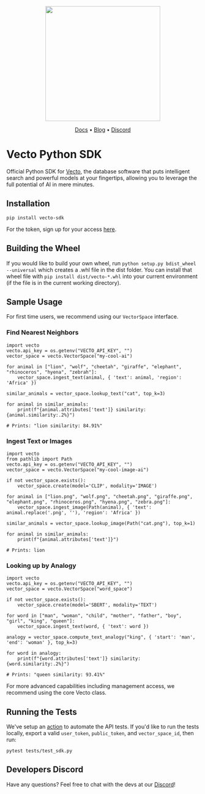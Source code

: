<p align="center">
<a href="https://www.vecto.ai/">
<img src="https://user-images.githubusercontent.com/68586800/192857099-499146bb-5570-4702-a88f-bb4582e940c0.png" width="300"/>
</a>
</p>
<p align="center">
  <a href="https://docs.vecto.ai/docs/">Docs</a> •
  <a href="https://www.xpress.ai/blog/">Blog</a> •
  <a href="https://discord.com/invite/vgEg2ZtxCw">Discord</a>
<br>

# Vecto Python SDK
Official Python SDK for [Vecto](https://www.vecto.ai/), the database software that puts intelligent search and powerful models at your fingertips, allowing you to leverage the full potential of AI in mere minutes. 

## Installation

```
pip install vecto-sdk
```


For the token, sign up for your access [here](https://www.vecto.ai/contactus).


## Building the Wheel
If you would like to build your own wheel, run `python setup.py bdist_wheel --universal` which creates a .whl file in the dist folder. You can install that wheel file with `pip install dist/vecto-*.whl` into your current environment (if the file is in the current working directory).

## Sample Usage

For first time users, we recommend using our `VectorSpace` interface.

### Find Nearest Neighbors

```
import vecto
vecto.api_key = os.getenv("VECTO_API_KEY", "")
vector_space = vecto.VectorSpace("my-cool-ai")

for animal in ["lion", "wolf", "cheetah", "giraffe", "elephant", "rhinoceros", "hyena", "zebrah"]:
    vector_space.ingest_text(animal, { 'text': animal, 'region': 'Africa' })

similar_animals = vector_space.lookup_text("cat", top_k=3)
                        
for animal in similar_animals:
    print(f"{animal.attributes['text']} similarity: {animal.similarity:.2%}")

# Prints: "lion similarity: 84.91%"
```

### Ingest Text or Images
```
import vecto
from pathlib import Path
vecto.api_key = os.getenv("VECTO_API_KEY", "")
vector_space = vecto.VectorSpace("my-cool-image-ai")

if not vector_space.exists():
    vector_space.create(model='CLIP', modality='IMAGE') 

for animal in ["lion.png", "wolf.png", "cheetah.png", "giraffe.png", "elephant.png", "rhinoceros.png", "hyena.png", "zebra.png"]:
    vector_space.ingest_image(Path(animal), { 'text': animal.replace('.png', ''), 'region': 'Africa' })

similar_animals = vector_space.lookup_image(Path("cat.png"), top_k=1)

for animal in similar_animals:
    print(f"{animal.attributes['text']}")

# Prints: lion
```

### Looking up by Analogy


```
import vecto
vecto.api_key = os.getenv("VECTO_API_KEY", "")
vector_space = vecto.VectorSpace("word_space")

if not vector_space.exists():
    vector_space.create(model='SBERT', modality='TEXT') 

for word in ["man", "woman", "child", "mother", "father", "boy", "girl", "king", "queen"]:
    vector_space.ingest_text(word, { 'text': word })

analogy = vector_space.compute_text_analogy("king", { 'start': 'man', 'end': 'woman' }, top_k=3)

for word in analogy:
    print(f"{word.attributes['text']} similarity: {word.similarity:.2%}")

# Prints: "queen similarity: 93.41%"
```

For more advanced capabilities including management access, we recommend using the core Vecto class.


## Running the Tests
We've setup an [action](https://github.com/XpressAI/vecto-python-sdk/actions/workflows/run-tests.yml) to automate the API tests. If you'd like to run the tests locally, export a valid `user_token`, `public_token`, and `vector_space_id`, then run:

```
pytest tests/test_sdk.py
```

## Developers Discord
Have any questions? Feel free to chat with the devs at our [Discord](https://discord.com/invite/vgEg2ZtxCw)!
